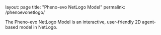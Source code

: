 layout: page
title: "Pheno-evo NetLogo Model"
permalink: /phenoevonetlogo/


The Pheno-evo NetLogo Model is an interactive, user-friendly 2D agent-based model in NetLogo.

